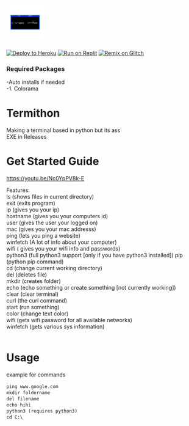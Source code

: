 <img src="https://raw.githubusercontent.com/IdkDwij/Termithon/main/termithon.png" alt="termithon logo" height="100px">

[![Deploy to Heroku](https://raw.githubusercontent.com/BinBashBanana/deploy-buttons/master/buttons/remade/heroku.svg)](https://heroku.com/deploy/?template=https://github.com/IdkDwij/Termithon)
[![Run on Replit](https://raw.githubusercontent.com/BinBashBanana/deploy-buttons/master/buttons/remade/replit.svg)](https://replit.com/github/IdkDwij/Termithon)
[![Remix on Glitch](https://raw.githubusercontent.com/BinBashBanana/deploy-buttons/master/buttons/remade/glitch.svg)](https://glitch.com/edit/#!/import/github/IdkDwij/Termithon)

### Required Packages
  -Auto installs if needed<br>
  -1. Colorama


# Termithon
Making a terminal based in python but its ass<br>
EXE in Releases

# Get Started Guide
https://youtu.be/Nc0YpPV8k-E

Features:<br>
ls (shows files in current directory)<br> 
exit (exits program)<br>
ip (gives you your ip)<br>
hostname (gives you your computers id)<br>
user (gives the user your logged on)<br>
mac (gives you your mac addresss)<br>
ping (lets you ping a website)<br>
winfetch (A lot of info about your computer)<br>
wifi ( gives you your wifi info and passwords)<br>
python3 (full python3 support [only if you have python3 installed])
pip (python pip command)<br>
cd (change current working directory)<br>
del (deletes file)<br>
mkdir (creates folder)<br>
echo (echo something or create something [not currently working])<br>
clear (clear terminal)<br>
curl (the curl command)<br>
start (run something)<br>
color (change text color)<br>
wifi (gets wifi password for all available networks)<br>
winfetch (gets various sys information)<br>
<br>
# Usage<br>
example for commands<br>
```
ping www.google.com
mkdir foldername
del filename
echo hihi
python3 (requires python3)
cd C:\
```
